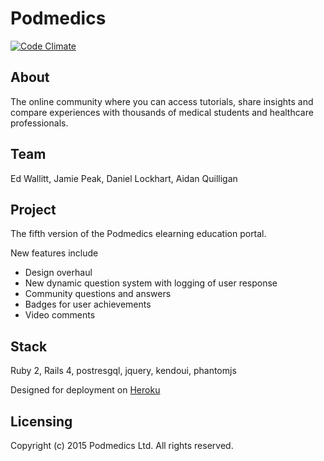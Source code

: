 # Podmedics

[![Code Climate](https://codeclimate.com/repos/558ff4046956800aa2004706/badges/6e3bdb8e74be87998645/gpa.svg)](https://codeclimate.com/repos/558ff4046956800aa2004706/feed)

## About

The online community where you can access tutorials, share insights and
compare experiences with thousands of medical students and healthcare
professionals.

## Team

Ed Wallitt, Jamie Peak, Daniel Lockhart, Aidan Quilligan

## Project

The fifth version of the Podmedics elearning education portal.

New features include

- Design overhaul
- New dynamic question system with logging of user response
- Community questions and answers
- Badges for user achievements
- Video comments

## Stack

Ruby 2, Rails 4, postresgql, jquery, kendoui, phantomjs

Designed for deployment on [Heroku](http://www.heroku.com)

## Licensing

Copyright (c) 2015 Podmedics Ltd. All rights reserved.
